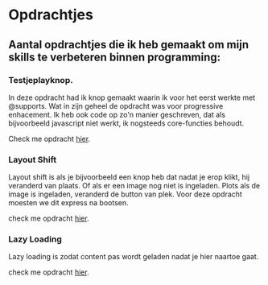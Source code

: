 # Opdrachtjes

## Aantal opdrachtjes die ik heb gemaakt om mijn skills te verbeteren binnen programming:

### Testjeplayknop.

In deze opdracht had ik knop gemaakt waarin ik voor het eerst werkte met @supports. Wat in zijn geheel de opdracht was voor progressive enhacement. Ik heb ook code op zo'n manier geschreven, dat als bijvoorbeeld javascript niet werkt, ik nogsteeds core-functies behoudt. 

Check me opdracht [hier](/opdrachtjes/testjeplayknop).

### Layout Shift

Layout shift is als je bijvoorbeeld een knop heb dat nadat je erop klikt, hij veranderd van plaats. Of als er een image nog niet is ingeladen. Plots als de image is ingeladen, veranderd de button van plek. Voor deze opdracht moesten we dit express na bootsen.

check me opdracht [hier](/opdrachtjes/layoutshift).

### Lazy Loading

Lazy loading is zodat content pas wordt geladen nadat je hier naartoe gaat.

check me opdracht [hier](/opdrachtjes/lazyloading).



